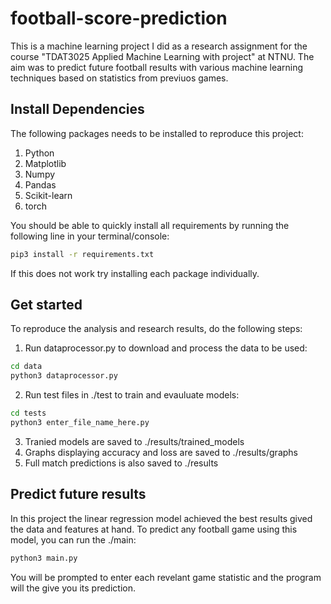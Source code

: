 # football-score-prediction
This is a machine learning project I did as a research assignment for the course "TDAT3025 Applied Machine Learning with project" at NTNU. The aim was to predict future football results with various machine learning techniques based on statistics from previuos games.

## Install Dependencies
The following packages needs to be installed to reproduce this project:

1. Python
2. Matplotlib
3. Numpy
4. Pandas
5. Scikit-learn
6. torch

You should be able to quickly install all requirements by running the following line in your terminal/console:
```bash
pip3 install -r requirements.txt
```
If this does not work try installing each package individually.

## Get started
To reproduce the analysis and research results, do the following steps:
1. Run dataprocessor.py to download and process the data to be used:
```bash
cd data
python3 dataprocessor.py
```
2. Run test files in ./test to train and evauluate models:
```bash
cd tests
python3 enter_file_name_here.py
```
3. Tranied models are saved to ./results/trained_models
4. Graphs displaying accuracy and loss are saved to ./results/graphs
5. Full match predictions is also saved to ./results

## Predict future results
In this project the linear regression model achieved the best results gived the data and features at hand. To predict any football game using this model, you can run the ./main:
```bash
python3 main.py
```
You will be prompted to enter each revelant game statistic and the program will the give you its prediction. 
